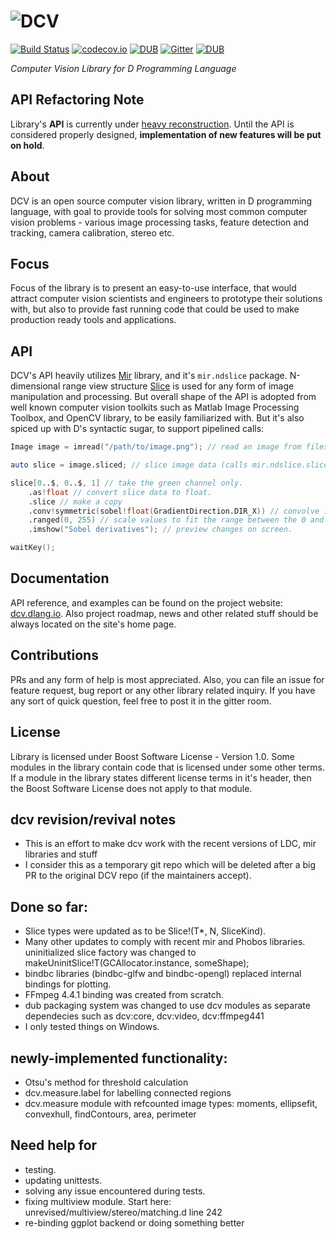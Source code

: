 # ![DCV](https://github.com/libmir/dcv/raw/gh-pages/images/dcv_logo.png)

[![Build Status](https://travis-ci.org/libmir/dcv.svg?branch=master)](https://travis-ci.org/libmir/dcv) 
[![codecov.io](https://codecov.io/github/libmir/dcv/coverage.svg?branch=master)](https://codecov.io/github/libmir/dcv?branch=master) 
[![DUB](https://img.shields.io/dub/v/dcv.svg)](http://code.dlang.org/packages/dcv) 
[![Gitter](https://img.shields.io/gitter/room/libmir/public.svg)](https://gitter.im/libmir/public) 
[![DUB](https://img.shields.io/dub/dt/dcv.svg)](http://code.dlang.org/packages/dcv)

*Computer Vision Library for D Programming Language*

## API Refactoring Note

Library's **API** is currently under [heavy reconstruction](https://github.com/libmir/dcv/issues/87). Until the API is considered properly designed, **implementation of new features will be put on hold**.

## About

DCV is an open source computer vision library, written in D programming language, with goal to provide tools for solving most common computer vision problems - various image processing tasks, feature detection and tracking, camera calibration, stereo etc.

## Focus

Focus of the library is to present an easy-to-use interface, that would attract computer vision scientists and engineers to prototype their solutions with, but also to provide fast running code that could be used to make production ready tools and applications.

## API

DCV's API heavily utilizes [Mir](https://github.com/libmir/mir) library, and it's `mir.ndslice` package. N-dimensional range view 
structure [Slice](https://github.com/libmir/mir/blob/master/source/mir/ndslice/slice.d) is used for any form of image manipulation 
and processing. But overall shape of the API is adopted from well known computer vision toolkits such as Matlab Image Processing 
Toolbox, and OpenCV library, to be easily familiarized with. But it's also spiced up with D's syntactic sugar, to support pipelined calls:

```d
Image image = imread("/path/to/image.png"); // read an image from filesystem.

auto slice = image.sliced; // slice image data (calls mir.ndslice.slice.sliced on image data)

slice[0..$, 0..$, 1] // take the green channel only.
    .as!float // convert slice data to float.
    .slice // make a copy
    .conv!symmetric(sobel!float(GradientDirection.DIR_X)) // convolve image with horizontal Sobel kernel.
    .ranged(0, 255) // scale values to fit the range between the 0 and 255
    .imshow("Sobel derivatives"); // preview changes on screen.

waitKey();
```

## Documentation

API reference, and examples can be found on the project website: [dcv.dlang.io](http://dcv.dlang.io/). Also project roadmap, news and other related stuff should be always located on the site's home page.

## Contributions
PRs and any form of help is most appreciated. Also, you can file an issue for feature request, bug report or any other library related inquiry. If you have any sort of quick question, feel free to post it in the gitter room.

## License
Library is licensed under Boost Software License - Version 1.0. Some modules in the library contain code that is licensed under some other terms. If a module in the library states different license terms in it's header, then the Boost Software License does not apply to that module.

## dcv revision/revival notes

* This is an effort to make dcv work with the recent versions of LDC, mir libraries and stuff
* I consider this as a temporary git repo which will be deleted after a big PR to the original DCV repo (if the maintainers accept).

## Done so far:

* Slice types were updated as to be Slice!(T*, N, SliceKind).
* Many other updates to comply with recent mir and Phobos libraries.
 uninitialized slice factory was changed to makeUninitSlice!T(GCAllocator.instance, someShape);
* bindbc libraries (bindbc-glfw and bindbc-opengl) replaced internal bindings for plotting.
* FFmpeg 4.4.1 binding was created from scratch.
* dub packaging system was changed to use dcv modules as separate dependecies such as dcv:core, dcv:video, dcv:ffmpeg441
* I only tested things on Windows.

## newly-implemented functionality:
* Otsu's method for threshold calculation
* dcv.measure.label for labelling connected regions
* dcv.measure module with refcounted image types: moments, ellipsefit, convexhull, findContours, area, perimeter

## Need help for
* testing.
* updating unittests.
* solving any issue encountered during tests.
* fixing multiview module. Start here: unrevised/multiview/stereo/matching.d line 242
* re-binding ggplot backend or doing something better